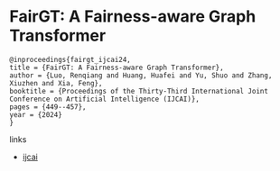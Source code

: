 # FairGT: A Fairness-aware Graph Transformer

```
@inproceedings{fairgt_ijcai24,
title = {FairGT: A Fairness-aware Graph Transformer},
author = {Luo, Renqiang and Huang, Huafei and Yu, Shuo and Zhang, Xiuzhen and Xia, Feng},
booktitle = {Proceedings of the Thirty-Third International Joint Conference on Artificial Intelligence (IJCAI)},
pages = {449--457},
year = {2024}
}
```

links
- [ijcai](https://www.ijcai.org/proceedings/2024/50)
